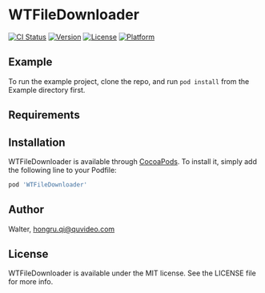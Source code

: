 # WTFileDownloader

[![CI Status](http://img.shields.io/travis/Walter/WTFileDownloader.svg?style=flat)](https://travis-ci.org/Walter/WTFileDownloader)
[![Version](https://img.shields.io/cocoapods/v/WTFileDownloader.svg?style=flat)](http://cocoapods.org/pods/WTFileDownloader)
[![License](https://img.shields.io/cocoapods/l/WTFileDownloader.svg?style=flat)](http://cocoapods.org/pods/WTFileDownloader)
[![Platform](https://img.shields.io/cocoapods/p/WTFileDownloader.svg?style=flat)](http://cocoapods.org/pods/WTFileDownloader)

## Example

To run the example project, clone the repo, and run `pod install` from the Example directory first.

## Requirements

## Installation

WTFileDownloader is available through [CocoaPods](http://cocoapods.org). To install
it, simply add the following line to your Podfile:

```ruby
pod 'WTFileDownloader'
```

## Author

Walter, hongru.qi@quvideo.com

## License

WTFileDownloader is available under the MIT license. See the LICENSE file for more info.
